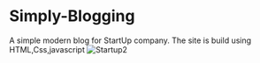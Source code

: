 # Simply-Blogging
A simple modern blog for StartUp company. The site is build using HTML,Css,javascript
![Startup2](https://user-images.githubusercontent.com/89464755/158039822-13fa2f2c-dffe-4064-96af-e3e79896fbaa.png)
